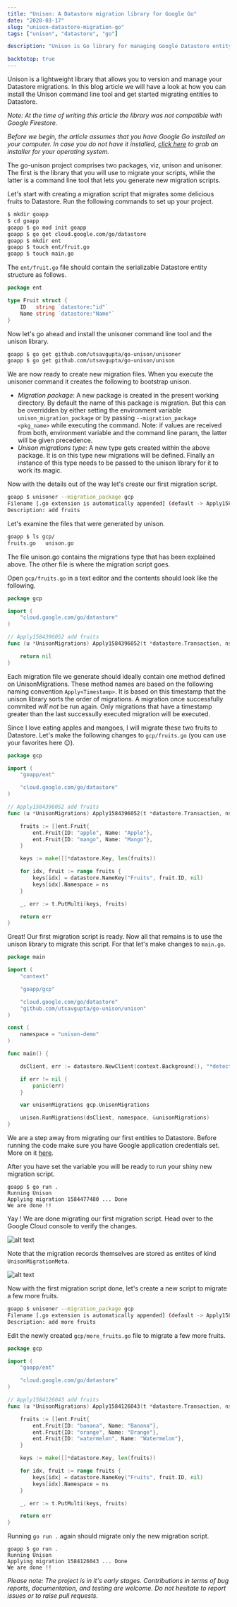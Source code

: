 ```yaml
---
title: "Unison: A Datastore migration library for Google Go"
date: "2020-03-17"
slug: "unison-datastore-migration-go"
tags: ["unison", "datastore", "go"]

description: "Unison is Go library for managing Google Datastore entity migrations"

backtotop: true
---
```


Unison is a lightweight library that allows you to version and manage your Datastore migrations. In this blog article we will have a look at how you can install the Unison command line tool and get started migrating entities to Datastore.

*Note: At the time of writing this article the library was not compatible with Google Firestore.*

*Before we begin, the article assumes that you have Google Go installed on your computer. In case you do not have it installed, [click here](https://golang.org/dl/) to grab an installer for your operating system.* 

The go-unison project comprises two packages, viz, unison and unisoner. The first is the library that you will use to migrate your scripts, while the latter is a command line tool that lets you generate new migration scripts.

Let's start with creating a migration script that migrates some delicious fruits to Datastore. Run the following commands to set up your project.

```bash
$ mkdir goapp
$ cd goapp
goapp $ go mod init goapp
goapp $ go get cloud.google.com/go/datastore
goapp $ mkdir ent
goapp $ touch ent/fruit.go
goapp $ touch main.go
```
The `ent/fruit.go` file should contain the serializable Datastore entity structure as follows.

```go
package ent

type Fruit struct {
    ID   string `datastore:"id"`
    Name string `datastore:"Name"`
}
```

Now let's go ahead and install the unisoner command line tool and the unison library.

```bash
goapp $ go get github.com/utsavgupta/go-unison/unisoner
goapp $ go get github.com/utsavgupta/go-unison/unison
```

We are now ready to create new migration files. When you execute the unisoner command it creates the following to bootstrap unison.

- *Migration package*: A new package is created in the present working directory. By default the name of this package is migration. But this can be overridden by either setting the environment variable `unison_migration_package` or by passing `--migration_package <pkg_name>` while executing the command. Note: if values are received from both, environment variable and the command line param, the latter will be given precedence.
- *Unison migrations type*: A new type gets created within the above package. It is on this type new migrations will be defined. Finally an instance of this type needs to be passed to the unison library for it to work its magic.

Now with the details out of the way let's create our first migration script.

```bash
goapp $ unisoner --migration_package gcp
Filename [.go extension is automatically appended] (default -> Apply1584396052): fruits
Description: add fruits
```

Let's examine the files that were generated by unison.

```bash
goapp $ ls gcp/
fruits.go   unison.go
```

The file unison.go contains the migrations type that has been explained above. The other file is where the migration script goes. 

Open `gcp/fruits.go` in a text editor and the contents should look like the following.

```go
package gcp

import (
    "cloud.google.com/go/datastore"
)

// Apply1584396052 add fruits
func (u *UnisonMigrations) Apply1584396052(t *datastore.Transaction, ns string) error {

    return nil
}
```

Each migration file we generate should ideally contain one method defined on UnisonMigrations. These method names are based on the following naming convention `Apply<Timestamp>`. It is based on this timestamp that the unison library sorts the order of migrations. A migration once successfully commited *will not* be run again. Only migrations that have a timestamp greater than the last successully executed migration will be executed.

Since I love eating apples and mangoes, I will migrate these two fruits to Datastore. Let's make the following changes to `gcp/fruits.go` (you can use your favorites here 😉).

```go
package gcp

import (
    "goapp/ent"

    "cloud.google.com/go/datastore"
)

// Apply1584396052 add fruits
func (u *UnisonMigrations) Apply1584396052(t *datastore.Transaction, ns string) error {

    fruits := []ent.Fruit{
		ent.Fruit{ID: "apple", Name: "Apple"},
		ent.Fruit{ID: "mango", Name: "Mango"},
	}

	keys := make([]*datastore.Key, len(fruits))

	for idx, fruit := range fruits {
		keys[idx] = datastore.NameKey("Fruits", fruit.ID, nil)
	    keys[idx].Namespace = ns
	}

	_, err := t.PutMulti(keys, fruits)

	return err
}
```

Great! Our first migration script is ready. Now all that remains is to use the unison library to migrate this script. For that let's make changes to `main.go`.

```go
package main

import (
    "context"

    "goapp/gcp"

    "cloud.google.com/go/datastore"
    "github.com/utsavgupta/go-unison/unison"
)

const (
	namespace = "unison-demo"
)

func main() {

	dsClient, err := datastore.NewClient(context.Background(), "*detect-project-id*")

	if err != nil {
		panic(err)
	}

	var unisonMigrations gcp.UnisonMigrations

	unison.RunMigrations(dsClient, namespace, &unisonMigrations)
}
```

We are a step away from migrating our first entities to Datastore. Before running the code make sure you have Google application credentials set. More on it [here](https://cloud.google.com/docs/authentication/production).

After you have set the variable you will be ready to run your shiny new migration script.

```text
goapp $ go run .
Running Unison
Applying migration 1584477480 ... Done
We are done !!
```
Yay ! We are done migrating our first migration script. Head over to the Google Cloud console to verify the changes.

![alt text](/img/unison-fruit-1.png "Fruit entities on Datastore")

Note that the migration records themselves are stored as entites of kind `UnisonMigrationMeta`.

![alt text](/img/unison-migrations-1.png "Migration entities")

Now with the first migration script done, let's create a new script to migrate a few more fruits.

```bash
goapp $ unisoner --migration_package gcp
Filename [.go extension is automatically appended] (default -> Apply1584126043): more_fruits
Description: add more fruits
```
Edit the newly created `gcp/more_fruits.go` file to migrate a few more fruits.

```go
package gcp

import (
    "goapp/ent"

    "cloud.google.com/go/datastore"
)

// Apply1584126043 add fruits
func (u *UnisonMigrations) Apply1584126043(t *datastore.Transaction, ns string) error {

    fruits := []ent.Fruit{
		ent.Fruit{ID: "banana", Name: "Banana"},
		ent.Fruit{ID: "orange", Name: "Orange"},
		ent.Fruit{ID: "watermelon", Name: "Watermelon"},
	}

	keys := make([]*datastore.Key, len(fruits))

	for idx, fruit := range fruits {
		keys[idx] = datastore.NameKey("Fruits", fruit.ID, nil)
	    keys[idx].Namespace = ns
	}

	_, err := t.PutMulti(keys, fruits)

	return err
}
```
Running `go run .` again should migrate only the new migration script.

```text
goapp $ go run .
Running Unison
Applying migration 1584126043 ... Done
We are done !!
```

*Please note: The project is in it's early stages. Contributions in terms of bug reports, documentation, and testing are welcome. Do not hesitate to report issues or to raise pull requests.*
